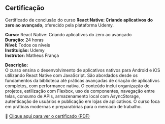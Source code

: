 ## Certificação

Certificado de conclusão do curso **React Native: Criando aplicativos do zero ao avançado**, oferecido pela plataforma Udemy.

**Curso:** React Native: Criando aplicativos do zero ao avançado  
**Duração:** 24 horas  
**Nível:** Todos os níveis  
**Instituição:** Udemy  
**Instrutor:** Matheus França

**Descrição:**  
O curso ensina o desenvolvimento de aplicativos nativos para Android e iOS utilizando React Native com JavaScript. São abordados desde os fundamentos da biblioteca até práticas avançadas de criação de aplicativos completos, com performance nativa. O conteúdo inclui organização de projetos, estilização com Flexbox, uso de componentes, navegação entre telas, consumo de APIs, armazenamento local com AsyncStorage, autenticação de usuários e publicação em lojas de aplicativos. O curso foca em práticas modernas e preparatórias para o mercado de trabalho.



📄 [Clique aqui para ver o certificado (PDF)](Certificado_1_Udemy.pdf)
